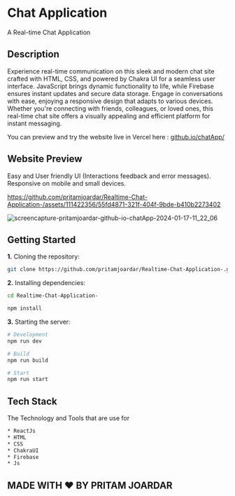 # Chat Application

A Real-time Chat Application
## Description

Experience real-time communication on this sleek and modern chat site crafted with HTML, CSS, and powered by Chakra UI for a seamless user interface. JavaScript brings dynamic functionality to life, while Firebase ensures instant updates and secure data storage. Engage in conversations with ease, enjoying a responsive design that adapts to various devices. Whether you're connecting with friends, colleagues, or loved ones, this real-time chat site offers a visually appealing and efficient platform for instant messaging.



You can preview and try the website live in Vercel here : [github.io/chatApp/](https://pritamjoardar.github.io/chatApp/)

## Website Preview

Easy and User friendly UI (Interactions feedback and error messages).
Responsive on mobile and small devices.



https://github.com/pritamjoardar/Realtime-Chat-Application-/assets/111422356/55fd4871-321f-404f-9bde-b410b2273402

![screencapture-pritamjoardar-github-io-chatApp-2024-01-17-11_22_06](https://github.com/pritamjoardar/Realtime-Chat-Application-/assets/111422356/3f05a0fd-195a-4146-83e7-2c1de3c0f33c)


## Getting Started

**1.** Cloning the repository:

```bash
git clone https://github.com/pritamjoardar/Realtime-Chat-Application-.git
```

**2.** Installing dependencies:

```bash
cd Realtime-Chat-Application-
```

```bash
npm install
```

**3.** Starting the server:

```bash
# Development
npm run dev

# Build
npm run build

# Start
npm run start
```


## Tech Stack

The Technology and Tools that are use for
```bash
* ReactJs
* HTML 
* CSS 
* ChakraUI
* Firebase
* Js 

```

## MADE WITH ❤️ BY PRITAM JOARDAR

